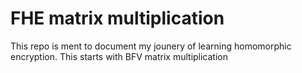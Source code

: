 # FHE matrix multiplication
This repo is ment to document my jounery of learning homomorphic encryption. This starts with BFV matrix multiplication


